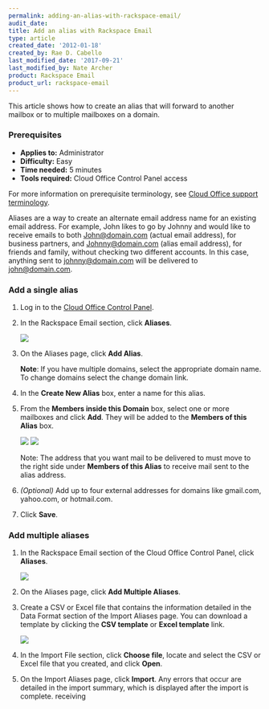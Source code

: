 ```yaml
---
permalink: adding-an-alias-with-rackspace-email/
audit_date:
title: Add an alias with Rackspace Email
type: article
created_date: '2012-01-18'
created_by: Rae D. Cabello
last_modified_date: '2017-09-21'
last_modified_by: Nate Archer
product: Rackspace Email
product_url: rackspace-email
---
```


This article shows how to create an alias that will forward to another mailbox or to multiple mailboxes on a domain.

### Prerequisites

- **Applies to:** Administrator
- **Difficulty:** Easy
- **Time needed:** 5 minutes
- **Tools required:** Cloud Office Control Panel access

For more information on prerequisite terminology, see [Cloud Office support terminology](/how-to/cloud-office-support-terminology).

Aliases are a way to create an alternate email address name for an existing email address. For example, John likes to go by Johnny and would like to receive emails to both John@domain.com (actual email address), for business partners, and Johnny@domain.com (alias email address), for friends and family, without checking two different accounts. In this case, anything sent to johnny@domain.com will be delivered to john@domain.com.

### Add a single alias

1. Log in to the [Cloud Office Control Panel](https://cp.rackspace.com/).
2. In the Rackspace Email section, click **Aliases**.

    <img src="{% asset_path rackspace-email/adding-an-alias-with-rackspace-email/aliases_CP1.png %}" />

3. On the Aliases page, click **Add Alias**.

    **Note**: If you have multiple domains, select the appropriate domain name. To change domains select the change domain link.

4. In the **Create New Alias** box, enter a name for this alias.
5. From the **Members inside this Domain** box, select one or more mailboxes and click **Add**. They will be added to the **Members of this Alias** box.

    <img src="{% asset_path rackspace-email/adding-an-alias-with-rackspace-email/members_of_domain.png %}" />

    <img src="{% asset_path rackspace-email/adding-an-alias-with-rackspace-email/members_of_alias.png %}" />

    Note: The address that you want mail to be delivered to must move to the right side under **Members of this Alias** to receive mail sent to the alias address.

6. *(Optional)* Add up to four external addresses for domains like gmail.com, yahoo.com, or hotmail.com.
7. Click **Save**.

### Add multiple aliases

1. In the Rackspace Email section of the Cloud Office Control Panel, click **Aliases**.

    <img src="{% asset_path rackspace-email/adding-an-alias-with-rackspace-email/aliases_CP1.png %}" />

2. On the Aliases page, click **Add Multiple Aliases**.
3. Create a CSV or Excel file that contains the information detailed in the Data Format section of the Import Aliases page. You can download a template by clicking the **CSV template** or **Excel template** link.

    <img src="{% asset_path rackspace-email/adding-an-alias-with-rackspace-email/multiple_aliases.png %}" />

4. In the Import File section, click **Choose file**, locate and select the CSV or Excel file that you created, and click **Open**.
5. On the Import Aliases page, click **Import**.
    Any errors that occur are detailed in the import summary, which is displayed after the import is complete.
receiving
